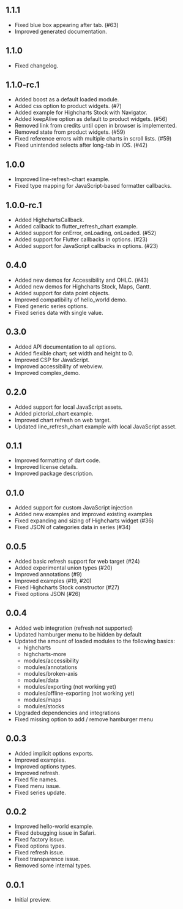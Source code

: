 ## 1.1.1

* Fixed blue box appearing after tab. (#63)
* Improved generated documentation.

## 1.1.0

* Fixed changelog.

## 1.1.0-rc.1

* Added boost as a default loaded module.
* Added css option to product widgets. (#7)
* Added example for Highcharts Stock with Navigator.
* Added keepAlive option as default to product widgets. (#56)
* Removed link from credits until open in browser is implemented.
* Removed state from product widgets. (#59)
* Fixed reference errors with multiple charts in scroll lists. (#59)
* Fixed unintended selects after long-tab in iOS. (#42)

## 1.0.0

* Improved line-refresh-chart example.
* Fixed type mapping for JavaScript-based formatter callbacks.

## 1.0.0-rc.1

* Added HighchartsCallback.
* Added callback to flutter_refresh_chart example.
* Added support for onError, onLoading, onLoaded. (#52)
* Added support for Flutter callbacks in options. (#23)
* Added support for JavaScript callbacks in options. (#23)

## 0.4.0

* Added new demos for Accessibility and OHLC. (#43)
* Added new demos for Highcharts Stock, Maps, Gantt.
* Added support for data point objects.
* Improved compatibility of hello_world demo.
* Fixed generic series options.
* Fixed series data with single value.

## 0.3.0

* Added API documentation to all options.
* Added flexible chart; set width and height to 0.
* Improved CSP for JavaScript.
* Improved accessibility of webview.
* Improved complex_demo.


## 0.2.0

* Added support for local JavaScript assets.
* Added pictorial_chart example.
* Improved chart refresh on web target.
* Updated line_refresh_chart example with local JavaScript asset.


## 0.1.1

* Improved formatting of dart code.
* Improved license details.
* Improved package description.


## 0.1.0

* Added support for custom JavaScript injection
* Added new examples and improved existing examples
* Fixed expanding and sizing of Highcharts widget (#36)
* Fixed JSON of categories data in series (#34)


## 0.0.5

* Added basic refresh support for web target (#24)
* Added experimental union types (#20)
* Improved annotations (#9)
* Improved examples (#19, #20)
* Fixed Highcharts Stock constructor (#27)
* Fixed options JSON (#26) 


## 0.0.4

* Added web integration (refresh not supported)
* Updated hamburger menu to be hidden by default
* Updated the amount of loaded modules to the following basics:
  - highcharts
  - highcharts-more
  - modules/accessibility
  - modules/annotations
  - modules/broken-axis
  - modules/data
  - modules/exporting (not working yet)
  - modules/offline-exporting (not working yet)
  - modules/maps
  - modules/stocks
* Upgraded dependencies and integrations
* Fixed missing option to add / remove hamburger menu


## 0.0.3

* Added implicit options exports.
* Improved examples.
* Improved options types.
* Improved refresh.
* Fixed file names.
* Fixed menu issue.
* Fixed series update.


## 0.0.2

* Improved hello-world example.
* Fixed debugging issue in Safari.
* Fixed factory issue.
* Fixed options types.
* Fixed refresh issue.
* Fixed transparence issue.
* Removed some internal types.


## 0.0.1

* Initial preview.
